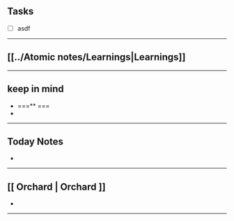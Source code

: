    
## Tasks

- [ ]  asdf

--- 

## [[../Atomic notes/Learnings|Learnings]]

---
## keep in mind

* ===** === 
* 
---
## Today Notes

- 

---

## [[ Orchard | Orchard ]]

- 

--- 

